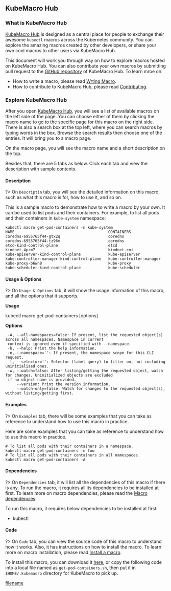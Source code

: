 ## KubeMacro Hub

### What is KubeMacro Hub

[KubeMacro Hub](https://morningspace.github.io/kubemacro-hub/) is designed as a central place for people to exchange their awesome `kubectl` macros across the Kubernetes community. You can explore the amazing macros created by other developers, or share your own cool macros to other users via KubeMacro Hub.

This document will work you through way on how to explore macros hosted on KubeMacro Hub. You can also contribute your own macros by submitting pull request to the [GitHub repository](http://github.com/morningspace/kubemacro-hub) of KubeMacro Hub. To learn mroe on:
* How to write a macro, please read [Wrting Macro](writing-macro.md).
* How to contribute to KubeMacro Hub, please read [Contributing](contributing.md).

### Explore KubeMacro Hub

After you open [KubeMacro Hub](https://morningspace.github.io/kubemacro-hub/), you will see a list of available macros on the left side of the page. You can choose either of them by clicking the macro name to go to the specific page for this macro on the right side. There is also a search box at the top left, where you can search macros by typing words in the box. Browse the search results then choose one of the entries. It will bring you to a macro page.

On the macro page, you will see the macro name and a short description on the top.

Besides that, there are 5 tabs as below. Click each tab and view the description with sample contents.

<!-- tabs:start -->

#### **Description**

?> On `Descriptin` tab, you will see the detailed information on this macro, such as what this macro is for, how to use it, and so on.

This is a sample macro to demonstrate how to write a macro by your own. It can be used to list pods and their containers. For example, to list all pods and their containers in `kube-system` namespace:
```shell
kubectl macro get-pod-containers -n kube-system
NAME                                         CONTAINERS
coredns-6955765f44-gtx2q                     coredns
coredns-6955765f44-tz96m                     coredns
etcd-kind-control-plane                      etcd
kindnet-4pzm7                                kindnet-cni
kube-apiserver-kind-control-plane            kube-apiserver
kube-controller-manager-kind-control-plane   kube-controller-manager
kube-proxy-b6wn8                             kube-proxy
kube-scheduler-kind-control-plane            kube-scheduler
```

#### **Usage & Options**

?> On `Usage & Options` tab, it will show the usage information of this macro, and all the options that it supports.

**Usage**

kubectl macro get-pod-containers [options]

**Options**

```
 -A, --all-namespaces=false: If present, list the requested object(s) across all namespaces. Namespace in current
 context is ignored even if specified with --namespace.
 -h, --help: Print the help information.
 -n, --namespace='': If present, the namespace scope for this CLI request.
 -l, --selector='': Selector (label query) to filter on, not including uninitialized ones.
 -w, --watch=false: After listing/getting the requested object, watch for changes. Uninitialized objects are excluded
 if no object name is provided.
     --version: Print the version information.
     --watch-only=false: Watch for changes to the requested object(s), without listing/getting first.
```

#### **Examples**

?> On `Examples` tab, there will be some examples that you can take as reference to understand how to use this macro in practice.

Here are some examples that you can take as reference to understand how to use this macro in practice.
```shell
# To list all pods with their containers in a namespace.
kubectl macro get-pod-containers -n foo
# To list all pods with their containers in all namespaces.
kubectl macro get-pod-containers -A
```

#### **Dependencies**

?> On `Dependencies` tab, it will list all the dependencies of this macro if there is any. To run the macro, it requires all its dependencies to be installed at first. To learn more on macro dependencies, please read the [Macro dependencies](writing-macro.md#macro-dependencies).

To run this macro, it requires below dependencies to be installed at first:

* kubectl

#### **Code**

?> On `Code` tab, you can view the source code of this macro to understand how it works. Also, it has instructions on how to install the macro. To learn more on macro installation, please read [Install a macro](installation.md#install-a-macro).

To install this macro, you can download it [here](assets/get-pod-containers.sh ':ignore get-pod-status'), or copy the following code into a local file named as `get-pod-containers.sh`, then put it in `$HOME/.kubemacro` directory for KubeMacro to pick up.

[filename](assets/get-pod-containers.sh ':include :type=code shell')

<!-- tabs:end -->
